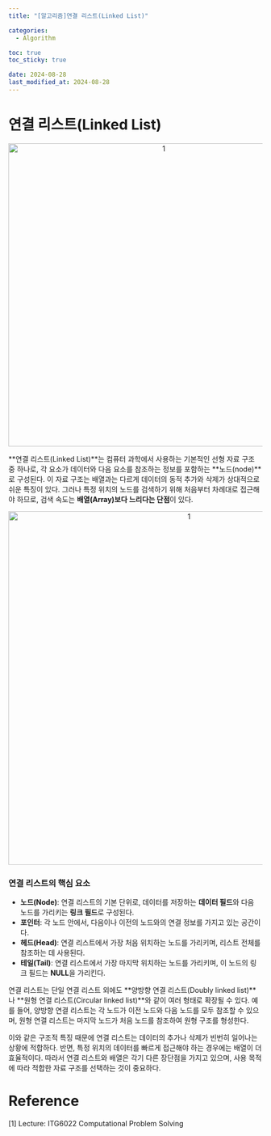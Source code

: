```yaml
---
title: "[알고리즘]연결 리스트(Linked List)"

categories: 
  - Algorithm

toc: true
toc_sticky: true

date: 2024-08-28
last_modified_at: 2024-08-28
---
```


# 연결 리스트(Linked List)

<p align="center">
<img width="600" alt="1" src="https://github.com/user-attachments/assets/36c4fd96-9f6f-4cd8-8f84-880cc91ae4b0">
</p>

**연결 리스트(Linked List)**는 컴퓨터 과학에서 사용하는 기본적인 선형 자료 구조 중 하나로, 각 요소가 데이터와 다음 요소를 참조하는 정보를 포함하는 **노드(node)**로 구성된다. 이 자료 구조는 배열과는 다르게 데이터의 동적 추가와 삭제가 상대적으로 쉬운 특징이 있다. 그러나 특정 위치의 노드를 검색하기 위해 처음부터 차례대로 접근해야 하므로, 검색 속도는 **배열(Array)보다 느리다는 단점**이 있다.

<p align="center">
<img width="700" alt="1" src="https://github.com/user-attachments/assets/55e553b8-4006-44a5-99a9-89951d23a86b">
</p>


### 연결 리스트의 핵심 요소
- **노드(Node)**: 연결 리스트의 기본 단위로, 데이터를 저장하는 **데이터 필드**와 다음 노드를 가리키는 **링크 필드**로 구성된다.
- **포인터**: 각 노드 안에서, 다음이나 이전의 노드와의 연결 정보를 가지고 있는 공간이다.
- **헤드(Head)**: 연결 리스트에서 가장 처음 위치하는 노드를 가리키며, 리스트 전체를 참조하는 데 사용된다.
- **테일(Tail)**: 연결 리스트에서 가장 마지막 위치하는 노드를 가리키며, 이 노드의 링크 필드는 **NULL**을 가리킨다.

연결 리스트는 단일 연결 리스트 외에도 **양방향 연결 리스트(Doubly linked list)**나 **원형 연결 리스트(Circular linked list)**와 같이 여러 형태로 확장될 수 있다. 예를 들어, 양방향 연결 리스트는 각 노드가 이전 노드와 다음 노드를 모두 참조할 수 있으며, 원형 연결 리스트는 마지막 노드가 처음 노드를 참조하여 원형 구조를 형성한다.



이와 같은 구조적 특징 때문에 연결 리스트는 데이터의 추가나 삭제가 빈번히 일어나는 상황에 적합하다. 반면, 특정 위치의 데이터를 빠르게 접근해야 하는 경우에는 배열이 더 효율적이다. 따라서 연결 리스트와 배열은 각기 다른 장단점을 가지고 있으며, 사용 목적에 따라 적합한 자료 구조를 선택하는 것이 중요하다.


# Reference
\[1\] Lecture: ITG6022 Computational Problem Solving  
